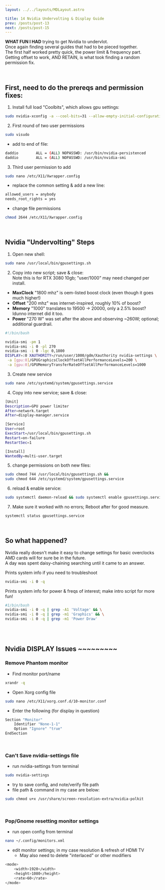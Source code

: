 ```yaml
---
layout: ../../layouts/MDLayout.astro

title: 14 Nvidia Undervolting & Display Guide
prev: /posts/post-13
next: /posts/post-15
---
```



**WHAT FUN I HAD** trying to get Nvidia to undervlot.<br>
Once again finding several guides that had to be pieced together.<br>
The first half worked pretty quick, the power limit & frequency part.<br>
Getting offset to work, AND RETAIN, is what took finding a random permission fix.

<br>

## First, need to do the prereqs and permission fixes:

1. Install full load "Coolbits", which allows gpu settings:
```sh
sudo nvidia-xconfig -a --cool-bits=31 --allow-empty-initial-configuration
```
2. First round of two user permissions
```sh
sudo visudo
```
- add to end of file:
```sh
daddio        ALL = (ALL) NOPASSWD: /usr/bin/nvidia-persistenced
daddio        ALL = (ALL) NOPASSWD: /usr/bin/nvidia-smi
```
3. Third user permission to add
```sh
sudo nano /etc/X11/Xwrapper.config
```
- replace the common setting & add a new line:
```sh
allowed_users = anybody
needs_root_rights = yes
```
- change file permissions
```sh
chmod 2644 /etc/X11/Xwrapper.config
```
<br>

## Nvidia "Undervolting" Steps

1. Open new shell:
```sh
sudo nano /usr/local/bin/gpusettings.sh
```
2. Copy into new script; save & close:<br>
Note this is for RTX 3080 10gb; "user/1000" may need changed per install.<br>
- **MaxClock** "1800 mhz" is oem-listed boost clock (even though it goes much higher!)<br>
- **Offset** "200 mhz" was internet-inspired, roughly 10% of boost?<br>
- **Memory** "1000" translates to 19500 -> 20000, only a 2.5% boost? Idunno internet did it too.<br>
- **Power** "270 W" was set after the above and observing ~260W; optional; additional guardrail.
```sh
#!/bin/bash

nvidia-smi -pm 1
nvidia-smi -i 0 -pl 270
nvidia-smi -i 0 -lgc 0,1800
DISPLAY=:0 XAUTHORITY=/run/user/1000/gdm/Xauthority nvidia-settings \
 -a [gpu:0]/GPUGraphicsClockOffsetAllPerformanceLevels=200 \
 -a [gpu:0]/GPUMemoryTransferRateOffsetAllPerformanceLevels=1000
```
3. Create new service
```sh
sudo nano /etc/systemd/system/gpusettings.service
```
4. Copy into new service; save & close:
```sh
[Unit]
Description=GPU power limiter
After=network.target
After=display-manager.service

[Service]
User=root
ExecStart=/usr/local/bin/gpusettings.sh
Restart=on-failure
RestartSec=1

[Install]
WantedBy=multi-user.target

```
5. change permissions on both new files:
```sh
sudo chmod 744 /usr/local/bin/gpusettings.sh && 
sudo chmod 644 /etc/systemd/system/gpusettings.service
```
6. reload & enable service:
```sh
sudo systemctl daemon-reload && sudo systemctl enable gpusettings.service
```
7. Make sure it worked with no errors; Reboot after for good measure.
```sh
systemctl status gpusettings.service
```
<br>

## So what happened?
Nvidia really doesn't make it easy to change settings for basic overclocks<br>
AMD cards will for sure be in the future.<br>
A day was spent daisy-chaining searching until it came to an answer.

Prints system info if you need to troubleshoot
```sh
nvidia-smi -i 0 -q
```
Prints system info for power & freqs of interest; make intro script for more fun!
```sh
#1/bin/bash
nvidia-smi -i 0 -q | grep -A1 'Voltage' && \
nvidia-smi -i 0 -q | grep -m1 'Graphics' && \
nvidia-smi -i 0 -q | grep -m1 'Power Draw'
```
<br><br>

## Nvidia DISPLAY Issues ~~~~~~~~~

### Remove Phantom monitor

- Find monitor port/name
```sh
xrandr -q
```

- Open Xorg config file
```sh
sudo nano /etc/X11/xorg.conf.d/10-monitor.conf
```
- Enter the following (for display in question)
```sh
Section "Monitor"
    Identifier "None-1-1"
    Option "Ignore" "true"
EndSection
```
<br>

### Can't Save nvidia-settings file

- run nvidia-settings from terminal
```sh
sudo nvidia-settings
```
- try to save config, and note/verify file path
- file path & command in my case are below:
```sh
sudo chmod u+x /usr/share/screen-resolution-extra/nvidia-polkit
```
<br>

### Pop/Gnome resetting monitor settings

- run open config from terminal
```sh
nano ~/.config/monitors.xml 
```
- edit monitor settings; in my case resolution & refresh of HDMI TV
    - May also need to delete "interlaced" or other modifiers
```sh
<mode>
    <width>1920</width>
    <height>1080</height>
    <rate>60</rate>
</mode>
```